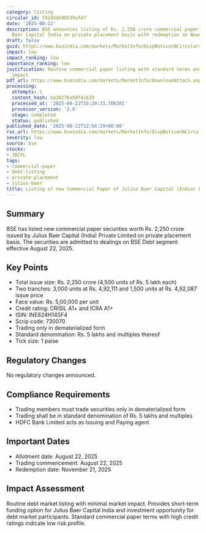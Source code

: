 ```yaml
---
category: listing
circular_id: f9243de98539afd7
date: '2025-08-22'
description: BSE announces listing of Rs. 2,250 crore commercial paper issued by Julius
  Baer Capital India on private placement basis with redemption on November 21, 2025.
draft: false
guid: https://www.bseindia.com/markets/MarketInfo/DispNoticesNCirculars.aspx?Noticeid={9B1B829F-5DDA-468E-9B98-A5693F0D7188}&noticeno=20250822-33&dt=08/22/2025&icount=33&totcount=66&flag=0
impact: low
impact_ranking: low
importance_ranking: low
justification: Routine commercial paper listing with standard terms and limited market
  impact
pdf_url: https://www.bseindia.com/markets/MarketInfo/DownloadAttach.aspx?id=20250822-33&attachedId=
processing:
  attempts: 1
  content_hash: ba20276a58f4c639
  processed_at: '2025-08-22T15:29:33.786381'
  processor_version: '2.0'
  stage: completed
  status: published
published_date: '2025-08-22T12:54:29+00:00'
rss_url: https://www.bseindia.com/markets/MarketInfo/DispNoticesNCirculars.aspx?Noticeid={9B1B829F-5DDA-468E-9B98-A5693F0D7188}&noticeno=20250822-33&dt=08/22/2025&icount=33&totcount=66&flag=0
severity: low
source: bse
stocks:
- JBCPL
tags:
- commercial-paper
- debt-listing
- private-placement
- julius-baer
title: Listing of new Commercial Paper of Julius Baer Capital (India) Private Limited
---
```


## Summary

BSE has listed new commercial paper securities worth Rs. 2,250 crore issued by Julius Baer Capital (India) Private Limited on private placement basis. The securities are admitted to dealings on BSE Debt segment effective August 22, 2025.

## Key Points

- Total issue size: Rs. 2,250 crore (4,500 units of Rs. 5 lakh each)
- Two tranches: 3,000 units at Rs. 4,92,111 and 1,500 units at Rs. 4,92,087 issue price
- Face value: Rs. 5,00,000 per unit
- Credit rating: CRISIL A1+ and ICRA A1+
- ISIN: INE824H14SF4
- Scrip code: 730070
- Trading only in dematerialized form
- Standard denomination: Rs. 5 lakhs and multiples thereof
- Tick size: 1 paise

## Regulatory Changes

No regulatory changes announced.

## Compliance Requirements

- Trading members must trade securities only in dematerialized form
- Trading shall be in standard denomination of Rs. 5 lakhs and multiples
- HDFC Bank Limited acts as Issuing and Paying agent

## Important Dates

- Allotment date: August 22, 2025
- Trading commencement: August 22, 2025
- Redemption date: November 21, 2025

## Impact Assessment

Routine debt market listing with minimal market impact. Provides short-term funding option for Julius Baer Capital India and investment opportunity for debt market participants. Standard commercial paper terms with high credit ratings indicate low risk profile.
